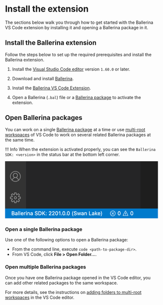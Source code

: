 # Install the extension

The sections below walk you through how to get started with the Ballerina VS Code extension by installing it and opening a Ballerina package in it.

## Install the Ballerina extension

Follow the steps below to set up the required prerequisites and install the Ballerina extension.

1. Install the [Visual Studio Code editor](https://code.visualstudio.com/download) version `1.60.0` or later.

2. Download and install [Ballerina](https://ballerina.io/downloads/).
 
3. Install the [Ballerina VS Code Extension](https://marketplace.visualstudio.com/items?itemName=WSO2.ballerina). 

4. Open a Ballerina (`.bal`) file or a [Ballerina package](#open-ballerina-packages) to activate the extension.

## Open Ballerina packages

You can work on a single [Ballerina package](https://ballerina.io/learn/package-references/) at a time or use [multi-root workspaces](https://code.visualstudio.com/docs/editor/multi-root-workspaces) of VS Code to work on several related Ballerina packages at the same time. 

!!! Info
    When the extension is activated properly, you can see the `Ballerina SDK: <version>` in the status bar at the bottom left corner.

<img src="../img/get-started/show-version-on-vscode.png" class="cInlineImage-half"/>

### Open a single Ballerina package

Use one of the following options to open a Ballerina package:

- From the command line, execute `code <path-to-package-dir>`.
- From VS Code, click **File > Open Folder...**.

### Open multiple Ballerina packages

Once you have one Ballerina package opened in the VS Code editor, you can add other related packages to the same workspace.

For more details, see the instructions on [adding folders to multi-root workspaces](https://code.visualstudio.com/docs/editor/multi-root-workspaces#_adding-folders) in the VS Code editor.
